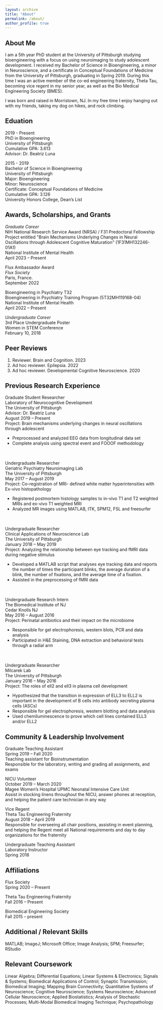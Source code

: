 ```yaml
---
layout: archive
title: "About"
permalink: /about/
author_profile: true
---
```


## About Me
I am a 5th year PhD student at the University of Pittsburgh studying bioengineering with a focus on using neuroimaging to study adolescent development. I received my Bachelor of Science in Bioengineering, a minor in Neuroscience, and a certificate in Conceptual Foundations of Medicine from the University of Pittsburgh,  graduating in Spring 2019. During this time I was an active member of the co-ed engineering fraternity, Theta Tau, becoming vice regent in my senior year, as well as the Bio Medical Engineering Society (BMES).

I was born and raised in Morristown, NJ. In my free time I enjoy hanging out with my friends, taking my dog on hikes, and rock climbing.

## Eduation
2019  - Present  
PhD in Bioengineering  
University of Pittsburgh  
Cumulative GPA: 3.613  
Advisor: Dr. Beatriz Luna  

2015 - 2019  
Bachelor of Science in Bioengineering  
University of Pittsburgh  
Major: Bioengineering  
Minor: Neuroscience  
Certificate: Conceptual Foundations of Medicine  
Cumulative GPA: 3.126  
University Honors College, Dean’s List

## Awards, Scholarships, and Grants

*Graduate Career*  
NIH National Research Service Award (NRSA) / F31 Predoctoral Fellowship  
Project entitled "Brain Mechanisms Underlying Changes in Neural Oscillations through Adolescent Cognitive Maturation" (1F31MH132246-01A1)  
National Institute of Mental Health  
April 2023 – Present

Flux Ambassador Award  
*Flux Society*  
Paris, France.  
September 2022

Bioengineering in Psychiatry T32  
Bioengineering in Psychiatry Training Program (5T32MH119168-04)  
National Institute of Mental Health  
April 2022 – Present

*Undergraduate Career*  
3rd Place Undergraduate Poster  
Women in STEM Conference  
February 10, 2018

## Peer Reviews 

1. Reviewer. Brain and Cognition. 2023
2. Ad hoc reviewer. Epilepsia. 2022
3. Ad hoc reviewer. Developmental Cognitive Neuroscience. 2020

## Previous Research Experience

Graduate Student Researcher  
Laboratory of Neurocognitive Development  
The University of Pittsburgh  
Advisor: Dr. Beatriz Luna  
August 2019 – Present  
Project: Brain mechanisms underlying changes in neural oscillations through adolescent
- Preprocessed and analyzed EEG data from longitudinal data set
- Complete analysis using spectral event and FOOOF methodology

<br> </br>
Undergraduate Researcher  
Geriatric Psychiatry Neuroimaging Lab  
The University of Pittsburgh  
May 2017 – August 2019  
Project: Co-registration of MRI- defined white matter hyperintensities with Ex-vivo histopathology  
- Registered postmortem histology samples to in-vivo T1 and T2 weighted MRIs and ex-vivo T1 weighted MRI
- Analyzed MR images using MATLAB, ITK, SPM12, FSL and freesurfer

<br> </br>
Undergraduate Researcher  
Clinical Applications of Neuroscience Lab  
The University of Pittsburgh  
January 2018 – May 2019  
Project: Analyzing the relationship between eye tracking and fMRI data during negative stimulus
- Developed a MATLAB script that analyses eye tracking data and reports the number of times the participant blinks, the average duration of a blink, the number of fixations, and the average time of a fixation.
- Assisted in the preprocessing of fMRI data

<br> </br>
Undergraduate Research Intern  
The Biomedical Institute of NJ  
Cedar Knolls NJ  
May 2016 – August 2016  
Project: Perinatal antibiotics and their impact on the microbiome
- Responsible for gel electrophoresis, western blots, PCR and data analysis
- Participated in H&E Staining, DNA extraction and behavioral tests through a radial arm

<br> </br>
Undergraduate Researcher           
Milcarek Lab  
The University of Pittsburgh  
January 2016 – May 2016  
Project: The roles of ell2 and ell3 in plasma cell development
- Hypothesized that the transition in expression of ELL3 to ELL2 is important in the development of B cells into antibody secreting plasma cells (ASCs)
- Responsible for gel electrophoresis, western blotting and data analysis
- Used chemiluminescence to prove which cell lines contained ELL3 and/or ELL2

## Community & Leadership Involvement

Graduate Teaching Assistant  
Spring 2019 – Fall 2020  
Teaching assistant for Bioinstrumentation  
Responsible for the laboratory, writing and grading all assignments, and exams  

NICU Volunteer                        
October 2019 – March 2020  
Magee Women’s Hospital UPMC Neonatal Intensive Care Unit  
Assist in stocking linens throughout the NICU, answer phones at reception, and helping the patient care technician in any way  

Vice Regent  
Theta Tau Engineering Fraternity  
August 2018 – April 2019  
Responsible for overseeing all chair positions, assisting in event planning, and helping the Regent meet all National requirements and day to day organizations for the fraternity

Undergraduate Teaching Assistant   
Laboratory Instructor  
Spring 2018

## Affiliations 

Flux Society  
Spring 2020 – Present

Theta Tau Engineering Fraternity  
Fall 2016 – Present 

Biomedical Engineering Society  
Fall 2015 – present

## Additional / Relevant Skills

MATLAB; ImageJ; Microsoft Office; Image Analysis; SPM; Freesurfer; RStudio

## Relevant Coursework
Linear Algebra; Differential Equations; Linear Systems & Electronics; Signals & Systems; Biomedical Applications of Control; Synaptic Transmission; Biomedical Imaging; Mapping Brain Connectivity; Quantitative Systems of Neuroscience; Cognitive Neuroscience; Systems Neuroscience; Advanced Cellular Neuroscience; Applied Biostatistics; Analysis of Stochastic Processes; Multi-Modal Biomedical Imaging Technique; Psychopathology
